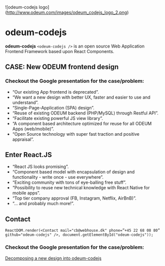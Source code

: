 ![odeum-codejs logo] (http://www.odeum.com/images/odeum_codejs_logo_2.png)

# odeum-codejs

**odeum-codejs** ```<odeum-codejs />``` is an open source Web Application Frontend Framework based upon React Components.

## CASE: New ODEUM frontend design

### Checkout the Google presentation for the case/problem:

* “Our existing App frontend is deprecated”.
* “We want a new design with better UX, faster and easier to use and understand”.
* “Single-Page-Application (SPA) design”.
* “Reuse of existing ODEUM backend (PHP/MySQL) through Restful API”.
* “Facilitate existing powerful JS view library”.
* “A component based architecture optimized for reuse for all ODEUM Apps (web/mobile)”.
* “Open Source technology with super fast traction and positive appraisal”.

## Enter React.JS

* “React JS looks promising”.
* “Component based model with encapsulation of design and functionality - write once - use everywhere”.
* “Exciting community with tons of eye-balling free stuff”.
* “Possibility to reuse new technical knowledge with React Native for mobile apps”.
* “Top tier company approval (FB, Instagram, Netflix, AirBnB)”.
* “… and probably much more!”.

## Contact

```ReactDOM.render(<Contact mail="cb@webhouse.dk" phone=”+45 22 68 08 80” github="odeum-codejs" />, document.getElementById("odeum-codejs"));```

### Checkout the Google presentation for the case/problem:

<a href="http://bit.ly/2kt6mpR" target="_blank">Decomposing a new design into odeum-codejs</a>
